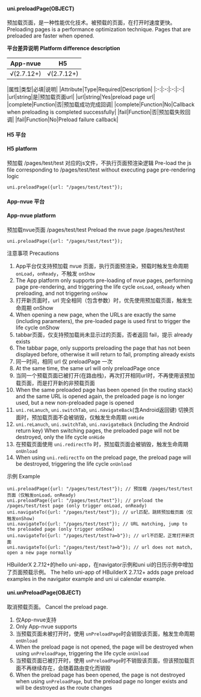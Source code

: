 #### uni.preloadPage(OBJECT)

预加载页面，是一种性能优化技术。被预载的页面，在打开时速度更快。
Preloading pages is a performance optimization technique. Pages that are preloaded are faster when opened.

**平台差异说明**
**Platform difference description**

|App-nvue|H5|
|:-:|:-:|
|√(2.7.12+)|√(2.7.12+)|


|属性|类型|必填|说明|
|Attribute|Type|Required|Description|
|:-:|:-:|:-:|:-:|
|url|string|是|预加载页面url|
|url|string|Yes|preload page url|
|complete|Function|否|预加载成功完成回调|
|complete|Function|No|Callback when preloading is completed successfully|
|fail|Function|否|预加载失败回调|
|fail|Function|No|Preload failure callback|


#### H5 平台
#### H5 platform

预加载 /pages/test/test 对应的js文件，不执行页面预渲染逻辑
Pre-load the js file corresponding to /pages/test/test without executing page pre-rendering logic
```
uni.preloadPage({url: "/pages/test/test"});
```

#### App-nvue 平台
#### App-nvue platform

预加载nvue页面 /pages/test/test
Preload the nvue page /pages/test/test
```
uni.preloadPage({url: "/pages/test/test"});
```

注意事项
Precautions
1. App平台仅支持预加载 nvue 页面，执行页面预渲染，预载时触发生命周期 `onLoad`，`onReady`，不触发 `onShow`
1. The App platform only supports pre-loading of nvue pages, performing page pre-rendering, and triggering the life cycle `onLoad`, `onReady` when preloading, and not triggering `onShow`
2. 打开新页面时，url 完全相同（包含参数）时，优先使用预加载页面，触发生命周期 onShow
2. When opening a new page, when the URLs are exactly the same (including parameters), the pre-loaded page is used first to trigger the life cycle onShow
3. tabbar页面，仅支持预加载尚未显示过的页面，否者返回 fail，提示 already exists
3. The tabbar page, only supports preloading the page that has not been displayed before, otherwise it will return to fail, prompting already exists
4. 同一时间，相同 url 仅 preloadPage 一次
4. At the same time, the same url will only preloadPage once
5. 当同一个预载页面已被打开(在路由栈)，再次打开相同url时，不再使用该预加载页面，而是打开新的非预载页面
5. When the same preloaded page has been opened (in the routing stack) and the same URL is opened again, the preloaded page is no longer used, but a new non-preloaded page is opened
6. `uni.reLanuch`, `uni.switchTab`, `uni.navigateBack`(含Android返回键) 切换页面时，预加载页面不会被销毁，仅触发生命周期 `onHide`
6. `uni.reLanuch`, `uni.switchTab`, `uni.navigateBack` (including the Android return key) When switching pages, the preloaded page will not be destroyed, only the life cycle `onHide`
7. 在预载页面使用 `uni.redirectTo` 时，预加载页面会被销毁，触发生命周期 `onUnload`
7. When using `uni.redirectTo` on the preload page, the preload page will be destroyed, triggering the life cycle `onUnload`

示例
Example
```
uni.preloadPage({url: "/pages/test/test"}); // 预加载 /pages/test/test 页面（仅触发onLoad，onReady)
uni.preloadPage({url: "/pages/test/test"}); // preload the /pages/test/test page (only trigger onLoad, onReady)
uni.navigateTo({url: "/pages/test/test"}); // url匹配，跳转预加载页面（仅触发onShow)
uni.navigateTo({url: "/pages/test/test"}); // URL matching, jump to the preloaded page (only trigger onShow)
uni.navigateTo({url: "/pages/test/test?a=b"}); // url不匹配，正常打开新页面
uni.navigateTo({url: "/pages/test/test?a=b"}); // url does not match, open a new page normally
```

HBuilderX 2.7.12+的hello uni-app，在navigator示例和uni ui的日历示例中增加了页面预载示例。
The hello uni-app of HBuilderX 2.7.12+ adds page preload examples in the navigator example and uni ui calendar example.

#### uni.unPreloadPage(OBJECT)

取消预载页面。
Cancel the preload page.

1. 仅App-nvue支持
1. Only App-nvue supports
2. 当预载页面未被打开时，使用 `unPreloadPage`时会销毁该页面，触发生命周期 `onUnload`
2. When the preload page is not opened, the page will be destroyed when using `unPreloadPage`, triggering the life cycle `onUnload`
3. 当预载页面已被打开时，使用 `unPreloadPage`时不销毁该页面，但该预加载页面不再继续存在，会随着路由变化而销毁
3. When the preload page has been opened, the page is not destroyed when using `unPreloadPage`, but the preload page no longer exists and will be destroyed as the route changes
